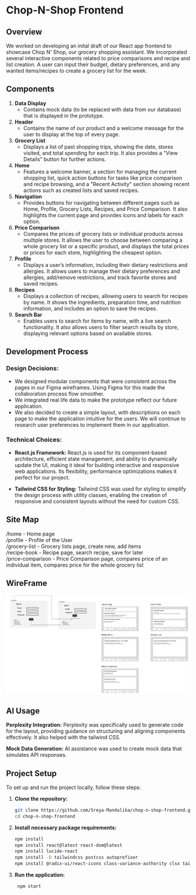 # Chop-N-Shop Frontend

## Overview

We worked on developing an inital draft of our React app frontend to showcase Chop N' Shop, our grocery shopping assistant. We incorporated several interactive components related to price comparisons and recipe and list creation. A user can input their budget, dietary preferences, and any wanted items/recipes to create a grocery list for the week.

## Components
1. **Data Display**
   - Contains mock data (to be replaced with data from our database) that is displayed in the prototype.
3. **Header**
   - Contains the name of our product and a welcome message for the user to display at the top of every page.
5. **Grocery List**
   - Displays a list of past shopping trips, showing the date, stores visited, and total spending for each trip. It also provides a "View Details" button for further actions.
7. **Home**
   - Features a welcome banner, a section for managing the current shopping list, quick action buttons for tasks like price comparison and recipe browsing, and a "Recent Activity" section showing recent actions such as created lists and saved recipes.
9. **Navigation**
    - Provides buttons for navigating between different pages such as Home, Profile, Grocery Lists, Recipes, and Price Comparison. It also highlights the current page and provides icons and labels for each option.
11. **Price Comparison**
    - Compares the prices of grocery lists or individual products across multiple stores. It allows the user to choose between comparing a whole grocery list or a specific product, and displays the total prices or prices for each store, highlighting the cheapest option.
13. **Profile**
    - Displays a user’s information, including their dietary restrictions and allergies. It allows users to manage their dietary preferences and allergies, add/remove restrictions, and track favorite stores and saved recipes.
15. **Recipes**
    - Displays a collection of recipes, allowing users to search for recipes by name. It shows the ingredients, preparation time, and nutrition information, and includes an option to save the recipes.
17. **Search Bar**
    - Enables users to search for items by name, with a live search functionality. It also allows users to filter search results by store, displaying relevant options based on available stores.

## Development Process

### Design Decisions:
- We designed modular components that were consistent across the pages in our Figma wireframes. Using Figma for this made the collaboration process flow smoother.
- We integrated real life data to make the prototype reflect our future application.
- We also decided to create a simple layout, with descriptions on each page to make the application intuitive for the users. We will continue to research user preferences to implement them in our application.

### Technical Choices:  
- **React.js Framework:** React.js is used for its component-based architecture, efficient state management, and ability to dynamically update the UI, making it ideal for building interactive and responsive web applications. Its flexibility, performance optimizations makes it perfect for our project. 

- **Tailwind CSS for Styling:** Tailwind CSS was used for styling to simplify the design process with utility classes, enabling the creation of responsive and consistent layouts without the need for custom CSS.

## Site Map

/home - Home page   
/profile - Profile of the User   
/grocery-list - Grocery lists page, create new, add items   
/recipe-book - Recipe page, search recipe, save for later   
/price-comparison - Price Comparison page, compares price of an individual item, compares price for the whole grocery list

## WireFrame
![WireFrame](public/WireFrame.png)

## AI Usage

**Perplexity Integration:** Perplexity was specifically used to generate code for the layout, providing guidance on structuring and aligning components effectively. It also helped with the tailwind CSS.    

**Mock Data Generation:** AI assistance was used to create mock data that simulates API responses.

## Project Setup
To set up and run the project locally, follow these steps:

1. **Clone the repository:**
   ```bash
   git clone https://github.com/Sreya-Mandalika/chop-n-shop-frontend.git
   cd chop-n-shop-frontend
3. **Install necessary package requirements:**
   ```bash
   npm install
   npm install react@latest react-dom@latest
   npm install lucide-react
   npm install -D tailwindcss postcss autoprefixer
   npm install @radix-ui/react-icons class-variance-authority clsx tailwindcss-animate @shadcn/ui
2. **Run the application:** 
     ```bash
      npm start
